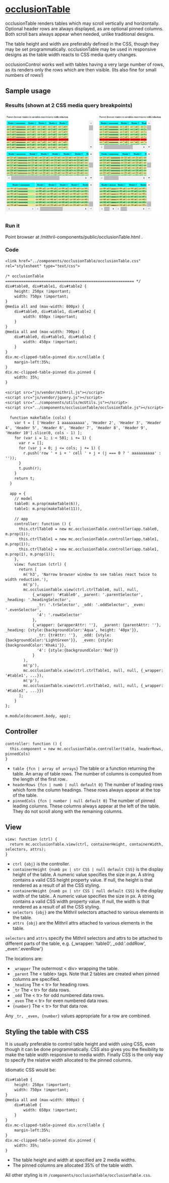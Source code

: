 # [occlusionTable](https://github.com/eddyystop/mithril-components/tree/master/components/occlusionTable)

occlusionTable renders tables which may scroll vertically and horizontally.
Optional header rows are always displayed, as are optional pinned columns.
Both scroll bars always appear when needed, unlike traditional designs. 

The table height and width are preferably defined in the CSS, though they may be set programmatically.
occlusionTable may be used in responsive designs as the table width reacts to CSS media query changes.

occlusionControl works well with tables having a very large number of rows, 
as its renders only the rows which are then visible. (Its also fine for small numbers of rows!)

## Sample usage
### Results (shown at 2 CSS media query breakpoints)
![occlusionTable sample](sample.jpg)

### Run it
Point browser at /mithril-components/public/occlusionTable.html .

### Code
```
<link href="../components/occlusionTable/occlusionTable.css" rel="stylesheet" type="text/css">

/* occlusionTable ========================================================= */
div#table0, div#table1, div#table2 {
    height: 250px !important;
    width: 750px !important;
}
@media all and (max-width: 800px) {
    div#table0, div#table1, div#table2 {
        width: 650px !important;
    }
}
@media all and (max-width: 700px) {
    div#table0, div#table1, div#table2 {
        width: 450px !important;
    }
}
div.mc-clipped-table-pinned div.scrollable {
    margin-left:35%;
}
div.mc-clipped-table-pinned div.pinned {
    width: 35%;
}

<script src="js/vendor/mithril.js"></script>
<script src="js/vendor/jquery.js"></script>
<script src="../components/utils/mcUtils.js"></script>
<script src="../components/occlusionTable/occlusionTable.js"></script>

  function makeTable (cols) {
    var t = [ ['Header 1 aaaaaaaaaa', 'Header 2', 'Header 3', 'Header 4', 'Header 5', 'Header 6', 'Header 7', 'Header 8', 'Header 9', 'Header 10'].slice(0, cols - 1) ];
    for (var i = 1; i < 501; i += 1) {
      var r = [];
      for (var j = 0; j <= cols; j += 1) {
        r.push('row ' + i + ' cell ' + j + (j === 0 ? ' aaaaaaaaaa' : ''));
      }
      t.push(r);
    }
    return t;
  }
  
  app = {
    // model
    table0: m.prop(makeTable(6)),
    table1: m.prop(makeTable(11)),
    
    // app
    controller: function () {
      this.ctrlTable0 = new mc.occlusionTable.controller(app.table0, m.prop(1));
      this.ctrlTable1 = new mc.occlusionTable.controller(app.table1, m.prop(1));
      this.ctrlTable2 = new mc.occlusionTable.controller(app.table1, m.prop(1), m.prop(1));
    },
    view: function (ctrl) {
      return [
        m('h3', 'Narrow browser window to see tables react twice to width reduction.'),
        m('p'),
        mc.occlusionTable.view(ctrl.ctrlTable0, null, null,
            {_wrapper: '#table0', _parent: '.parentSelector', _heading: '.headingSelector',
              _tr: '.trSelector', _odd: '.oddSelector', _even: '.evenSelector',
              '4': '.row4Selector'
            },
            {_wrapper: {wrapperAttr: ''},  _parent: {parentAttr: ''},  _heading: {style:{backgroundColor:'Aqua', height: '40px'}},
              _tr: {trAttr: ''},  _odd: {style:{backgroundColor:'LightGreen'}},  _even: {style:{backgroundColor:'Khaki'}},
              '4': {style:{backgroundColor:'Red'}}
            }
        ),
        m('p'),
        mc.occlusionTable.view(ctrl.ctrlTable1, null, null, {_wrapper: '#table1', ...}),
        m('p'),
        mc.occlusionTable.view(ctrl.ctrlTable2, null, null, {_wrapper: '#table2', ...}})
      ];
    }
};

m.module(document.body, app);
```

## Controller
```
controller: function () {
  this.component = new mc.occlusionTable.controller(table, headerRows, pinnedCols)
}
```

* `table {fcn | array of arrays}` The table or a function returning the table.
An array of table rows.
The number of columns is computed from the length of the first row..
* `headerRows {fcn | numb | null default 0}`
The number of leading rows which form the column headings.
These rows always appear at the top of the table.
* `pinnedCols {fcn | number | null default 0}`
The number of pinned leading columns. 
These columns always appear at the left of the table.
They do not scroll along with the remaining columns. 

## View
```
view: function (ctrl) {
  return mc.occlusionTable.view(ctrl, containerHeight, containerWidth, selectors, attrs);
}
```

* `ctrl {obj}` is the controller.
* `containerHeight {numb px | str CSS | null default CSS}` is the display height of the table.
A numeric value specifies the size in px.
A string contains a valid CSS height property value.
If null, the height is that rendered as a result of all the CSS styling.
* `containerWeight {numb px | str CSS | null default CSS}` is the display width of the table..
A numeric value specifies the size in px.
A string contains a valid CSS width property value.
If null, the width is that rendered as a result of all the CSS styling.
* `selectors {obj}` are the Mithril selectors attached to various elements in the table.
* `attrs {obj}` are the Mithril attrs attached to various elements in the table.

`selectors` and `attrs` specify the Mithril selectors and attrs to be attached to 
different parts of the table, e.g. {_wrapper: 'table0', _odd:'.oddRow', _even:'.evenRow'}

The locations are:
* `_wrapper` The outermost < div> wrapping the table.
* `_parent` The < table> tags. Note that 2 tables are created when pinned columns are specified.
* `_heading` The < tr> for heading rows.
* `_tr` The < tr> for data rows.
* `_odd` The < tr> for odd numbered data rows.
* `_even` The < tr> for even numbered data rows.
* `{number}` The < tr> for that data row. 

Any `_tr, _even, {number}` values appropriate for a row are combined.

## Styling the table with CSS

It is usually preferable to control table height and width using CSS, 
even though it can be done programmatically.
CSS also gives you the flexibility to make the table width responsive to
media width.
Finally CSS is the only way to specify the relative width allocated to the pinned columns.
 
Idiomatic CSS would be:
````
div#table0 {
    height: 250px !important;
    width: 750px !important;
}
@media all and (max-width: 800px) {
    div#table0 {
        width: 650px !important;
    }
}
div.mc-clipped-table-pinned div.scrollable {
    margin-left:35%;
}
div.mc-clipped-table-pinned div.pinned {
    width: 35%;
}
````

* The table height and width at specified are 2 media widths.
* The pinned columns are allocated 35% of the table width.

All other styling is in `/components/occlusionTable/occlusionTable.css`.